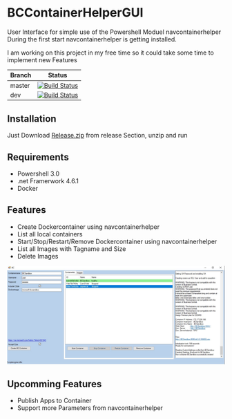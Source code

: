 # BCContainerHelperGUI
User Interface for simple use of the Powershell Moduel navcontainerhelper
During the first start navcontainerhelper is getting installed. 

I am working on this project in my free time so it could take some time to implement new Features

|Branch|Status|
|-------|-------|
|master|[![Build Status](https://dev.azure.com/PatrickGrabensteiner/BCContainerHelperGUI/_apis/build/status/PatrickGrabensteiner.BCContainerHelperGUI?branchName=master)](https://dev.azure.com/PatrickGrabensteiner/BCContainerHelperGUI/_build/latest?definitionId=2&branchName=master)|
|dev|[![Build Status](https://dev.azure.com/PatrickGrabensteiner/BCContainerHelperGUI/_apis/build/status/PatrickGrabensteiner.BCContainerHelperGUI?branchName=dev)](https://dev.azure.com/PatrickGrabensteiner/BCContainerHelperGUI/_build/latest?definitionId=2&branchName=dev)|

## Installation
Just Download [Release.zip](../../releases/download/v1.0.0.1/Release.zip) from release Section, unzip and run

## Requirements
* Powershell 3.0
* .net Framerwork 4.6.1
* Docker 

## Features
* Create Dockercontainer using navcontainerhelper
* List all local containers
* Start/Stop/Restart/Remove Dockercontainer using navcontainerhelper
* List all Images with Tagname and Size
* Delete Images

![GUI](Images/Screenshot-1.jpg)

## Upcomming Features
* Publish Apps to Container
* Support more Parameters from navcontainerhelper

